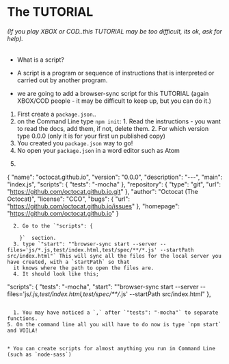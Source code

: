 # The TUTORIAL
###### (If you play XBOX or COD..this TUTORIAL may be too difficult, its ok, ask for help).

* What is a script?
-  A script is a program or sequence of instructions that is interpreted or carried out by another program.
* we are going to add a browser-sync script for this TUTORIAL (again XBOX/COD people - it may be difficult to keep up, but you can do it.)

1. First create a `package.json`..
  1. on the Command Line type `npm init`:
    1. Read the instructions - you want to read the docs, add them, if not, delete them.
    2. For which version type 0.0.0 (only it is for your first un published copy)
  2. You created you `package.json` way to go!
2. No open your `package.json` in a word editor such as Atom
  1. ```
  {
    "name": "octocat.github.io",
    "version": "0.0.0",
    "description": "---",
    "main": "index.js",
    "scripts": {
      "tests": "-mocha"
    },
    "repository": {
      "type": "git",
      "url": "https://github.com/octocat.github.io.git"
    },
    "author": "Octocat (The Octocat)",
    "license": "CCO",
    "bugs": {
      "url": "https://github.com/octocat.github.io/issues"
    },
    "homepage": "https://github.com/octocat.github.io"
  }
```
  2. Go to the `"scripts": {

    }`  section.
  3. type `"start": ""browser-sync start --server --files='js/*.js,test/index.html,test/spec/**/*.js' --startPath src/index.html"` This will sync all the files for the local server you have created, with a `startPath` so that
  it knows where the path to open the files are.
  4. It should look like this;
  ```
  "scripts": {
    "tests": "-mocha",
    "start": ""browser-sync start --server --files='js/*.js,test/index.html,test/spec/**/*.js' --startPath src/index.html"
  },
  ```
  
    1. You may have noticed a `,` after `"tests": "-mocha"` to separate functions.
  5. On the command line all you will have to do now is type `npm start` and VOILA!


* You can create scripts for almost anything you run in Command Line (such as `node-sass`)
